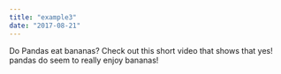 ```yaml
---
title: "example3"
date: "2017-08-21"
---
```


Do Pandas eat bananas? Check out this short video that shows that yes! pandas do seem to really enjoy bananas!